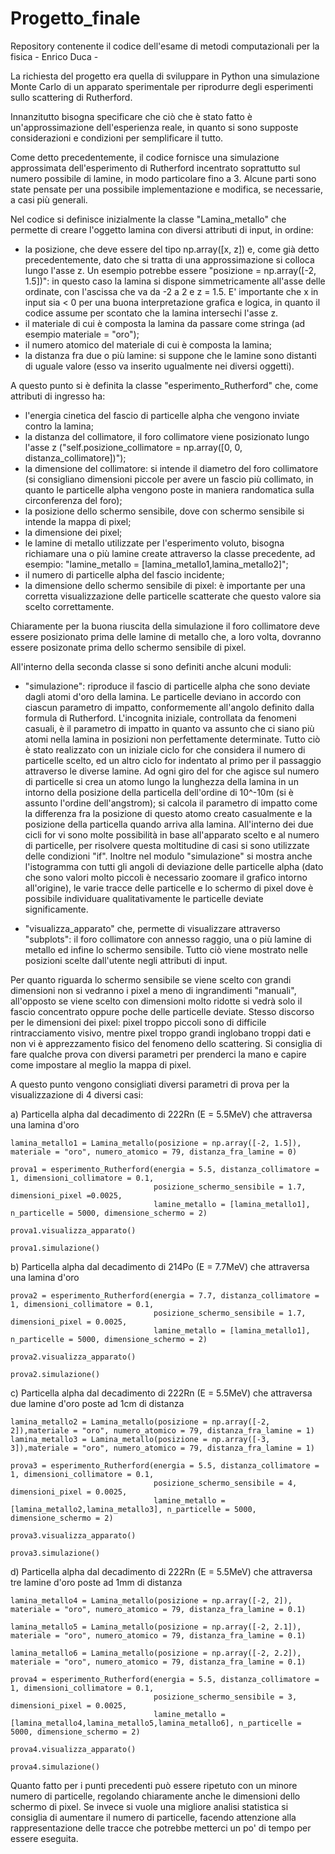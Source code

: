 # Progetto_finale
Repository contenente il codice dell'esame di metodi computazionali per la fisica - Enrico Duca -

La richiesta del progetto era quella di sviluppare in Python una simulazione Monte Carlo di un apparato sperimentale per riprodurre degli esperimenti sullo scattering di Rutherford.

Innanzitutto bisogna specificare che ciò che è stato fatto è un'approssimazione dell'esperienza reale, in quanto si sono supposte considerazioni e condizioni per semplificare il tutto.

Come detto precedentemente, il codice fornisce una simulazione approssimata dell'esperimento di Rutherford incentrato soprattutto sul numero possibile di lamine, in modo particolare fino a 3. Alcune parti sono state pensate per una possibile implementazione e modifica, se necessarie, a casi più generali.

Nel codice si definisce inizialmente la classe  "Lamina_metallo" che permette di creare l'oggetto lamina con diversi attributi di input, in ordine:

- la posizione, che deve essere del tipo np.array([x, z]) e, come già detto precedentemente, dato che si tratta di una approssimazione si colloca lungo l'asse z. Un esempio potrebbe essere "posizione = np.array([-2, 1.5])": in questo caso la lamina si dispone simmetricamente all'asse delle ordinate, con l'ascissa che va da -2 a 2 e z = 1.5. E' importante che x in input sia < 0 per una buona interpretazione grafica e logica, in quanto il codice assume per scontato che la lamina intersechi l'asse z.
- il materiale di cui è composta la lamina da passare come stringa (ad esempio materiale = "oro");
- il numero atomico del materiale di cui è composta la lamina;
- la distanza fra due o più lamine: si suppone che le lamine sono distanti di uguale valore (esso va inserito ugualmente nei diversi oggetti).

A questo punto si è definita la classe "esperimento_Rutherford" che, come attributi di ingresso ha:

- l'energia cinetica del fascio di particelle alpha che vengono inviate contro la lamina;
- la distanza del collimatore, il foro collimatore viene posizionato lungo l'asse z ("self.posizione_collimatore = np.array([0, 0, distanza_collimatore])");
- la dimensione del collimatore: si intende il diametro del foro collimatore (si consigliano dimensioni piccole per avere un fascio più collimato, in quanto le particelle alpha vengono poste in maniera randomatica sulla circonferenza del foro);
- la posizione dello schermo sensibile, dove con schermo sensibile si intende la mappa di pixel;
- la dimensione dei pixel;
- le lamine di metallo utilizzate per l'esperimento voluto, bisogna richiamare una o più lamine create attraverso la classe precedente, ad esempio: "lamine_metallo = [lamina_metallo1,lamina_metallo2]";
- il numero di particelle alpha del fascio incidente;
- la dimensione dello schermo sensibile di pixel: è importante per una corretta visualizzazione delle particelle scatterate che questo valore sia scelto correttamente.

Chiaramente per la buona riuscita della simulazione il foro collimatore deve essere posizionato prima delle lamine di metallo che, a loro volta, dovranno essere posizonate prima dello schermo sensibile di pixel.


All'interno della seconda classe si sono definiti anche alcuni moduli:

- "simulazione": riproduce il fascio di particelle alpha che sono deviate dagli atomi d'oro della lamina. Le particelle deviano in accordo con ciascun parametro di impatto, conformemente all'angolo definito dalla formula di Rutherford.
L'incognita iniziale, controllata da fenomeni casuali, è il parametro di impatto in quanto va assunto che ci siano più atomi nella lamina in posizioni non perfettamente determinate. 
Tutto ciò è stato realizzato con un iniziale ciclo for che considera il numero di particelle scelto, ed un altro ciclo for indentato al primo per il passaggio attraverso le diverse lamine. 
Ad ogni giro del for che agisce sul numero di particelle si crea un atomo lungo la lunghezza della lamina in un intorno della posizione della particella dell'ordine di 10^-10m (si è assunto l'ordine dell'angstrom); si calcola il parametro di impatto come la differenza fra la posizione di questo atomo creato casualmente e la posizione della particella quando arriva alla lamina. All'interno dei due cicli for vi sono molte possibilità in base all'apparato scelto e al numero di particelle, per risolvere questa moltitudine di casi si sono utilizzate delle condizioni "if". Inoltre nel modulo "simulazione" si mostra anche l'istogramma con tutti gli angoli di deviazione delle particelle alpha (dato che sono valori molto piccoli è necessario zoomare il grafico intorno all'origine), le varie tracce delle particelle e lo schermo di pixel dove è possibile individuare qualitativamente le particelle deviate significamente.

- "visualizza_apparato" che, permette di visualizzare attraverso "subplots": il foro collimatore con annesso raggio, una o più lamine di  metallo ed infine lo schermo sensibile. Tutto ciò viene mostrato nelle posizioni scelte dall'utente negli attributi di input.

Per quanto riguarda lo schermo sensibile se viene scelto con grandi dimensioni non si vedranno i pixel a meno di ingrandimenti "manuali", all'opposto se viene scelto con dimensioni molto ridotte si vedrà solo il fascio concentrato oppure poche delle particelle deviate.
Stesso discorso per le dimensioni dei pixel: pixel troppo piccoli sono di difficile rintracciamento visivo, mentre pixel troppo grandi inglobano troppi dati e non vi è apprezzamento fisico del fenomeno dello scattering.
Si consiglia di fare qualche prova con diversi parametri per prenderci la mano e capire come impostare al meglio la mappa di pixel.

A questo punto vengono consigliati diversi parametri di prova per la visualizzazione di 4 diversi casi:

a) Particella alpha dal decadimento di 222Rn (E = 5.5MeV) che attraversa una lamina d'oro
        
    lamina_metallo1 = Lamina_metallo(posizione = np.array([-2, 1.5]), materiale = "oro", numero_atomico = 79, distanza_fra_lamine = 0)

    prova1 = esperimento_Rutherford(energia = 5.5, distanza_collimatore = 1, dimensioni_collimatore = 0.1,
                                    posizione_schermo_sensibile = 1.7, dimensioni_pixel =0.0025,
                                    lamine_metallo = [lamina_metallo1], n_particelle = 5000, dimensione_schermo = 2)

    prova1.visualizza_apparato()

    prova1.simulazione()

b) Particella alpha dal decadimento di 214Po (E = 7.7MeV) che attraversa una lamina d'oro

    prova2 = esperimento_Rutherford(energia = 7.7, distanza_collimatore = 1, dimensioni_collimatore = 0.1,
                                    posizione_schermo_sensibile = 1.7, dimensioni_pixel = 0.0025,
                                    lamine_metallo = [lamina_metallo1], n_particelle = 5000, dimensione_schermo = 2)

    prova2.visualizza_apparato()

    prova2.simulazione()


c) Particella alpha dal decadimento di 222Rn (E = 5.5MeV) che attraversa due lamine d'oro poste ad 1cm di distanza

    lamina_metallo2 = Lamina_metallo(posizione = np.array([-2, 2]),materiale = "oro", numero_atomico = 79, distanza_fra_lamine = 1)
    lamina_metallo3 = Lamina_metallo(posizione = np.array([-3, 3]),materiale = "oro", numero_atomico = 79, distanza_fra_lamine = 1)

    prova3 = esperimento_Rutherford(energia = 5.5, distanza_collimatore = 1, dimensioni_collimatore = 0.1,
                                    posizione_schermo_sensibile = 4, dimensioni_pixel = 0.0025,
                                    lamine_metallo = [lamina_metallo2,lamina_metallo3], n_particelle = 5000, dimensione_schermo = 2)

    prova3.visualizza_apparato()

    prova3.simulazione()

d) Particella alpha dal decadimento di 222Rn (E = 5.5MeV) che attraversa tre lamine d'oro poste ad 1mm di distanza

    lamina_metallo4 = Lamina_metallo(posizione = np.array([-2, 2]), materiale = "oro", numero_atomico = 79, distanza_fra_lamine = 0.1)

    lamina_metallo5 = Lamina_metallo(posizione = np.array([-2, 2.1]), materiale = "oro", numero_atomico = 79, distanza_fra_lamine = 0.1)

    lamina_metallo6 = Lamina_metallo(posizione = np.array([-2, 2.2]), materiale = "oro", numero_atomico = 79, distanza_fra_lamine = 0.1)

    prova4 = esperimento_Rutherford(energia = 5.5, distanza_collimatore = 1, dimensioni_collimatore = 0.1,
                                    posizione_schermo_sensibile = 3, dimensioni_pixel = 0.0025,
                                    lamine_metallo = [lamina_metallo4,lamina_metallo5,lamina_metallo6], n_particelle = 5000, dimensione_schermo = 2)

    prova4.visualizza_apparato()

    prova4.simulazione()

Quanto fatto per i punti precedenti può essere ripetuto con un minore numero di particelle, regolando chiaramente anche le dimensioni dello schermo di pixel. Se invece si vuole una migliore analisi statistica si consiglia di aumentare il numero di particelle, facendo attenzione alla rappresentazione delle tracce che potrebbe metterci un po' di tempo per essere eseguita.